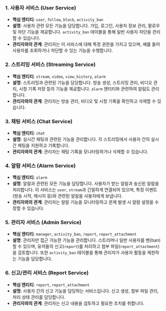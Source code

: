 ### 1. **사용자 서비스 (User Service)**
   - **핵심 엔티티**: `user`, `follow`, `block`, `activity_ban`
   - **설명**: 사용자 관련 모든 기능을 담당합니다. 가입, 로그인, 사용자 정보 관리, 팔로우 및 차단 기능을 제공합니다. `activity_ban` 테이블을 통해 일반 사용자 차단을 관리할 수 있습니다.
   - **관리자와의 관계**: 관리자는 이 서비스에 대해 특정 권한을 가지고 있으며, 예를 들어 사용자를 조회하거나 차단할 수 있는 기능을 수행합니다.

### 2. **스트리밍 서비스 (Streaming Service)**
   - **핵심 엔티티**: `stream`, `video`, `view_history`, `alarm`
   - **설명**: 스트리밍과 관련된 기능을 담당합니다. 방송 생성, 스트리밍 관리, 비디오 관리, 시청 기록 저장 등의 기능을 제공합니다. `alarm` 엔티티와 관련하여 알림도 관리합니다.
   - **관리자와의 관계**: 관리자는 방송 관리, 비디오 및 시청 기록을 확인하고 삭제할 수 있습니다.

### 3. **채팅 서비스 (Chat Service)**
   - **핵심 엔티티**: `chat`
   - **설명**: 실시간 채팅과 관련된 기능을 관리합니다. 각 스트리밍에서 사용자 간의 실시간 채팅을 지원하고 기록합니다.
   - **관리자와의 관계**: 관리자는 채팅 기록을 모니터링하거나 삭제할 수 있습니다.

### 4. **알람 서비스 (Alarm Service)**
   - **핵심 엔티티**: `alarm`
   - **설명**: 알람과 관련된 모든 기능을 담당합니다. 사용자가 받는 알람과 송신된 알람을 처리합니다. 이 서비스는 `user`, `stream`과 긴밀하게 연결되어 있으며, 특정 이벤트(방송 시작, 메시지 등)와 관련된 알람을 사용자에게 보냅니다.
   - **관리자와의 관계**: 관리자는 알람 기능을 모니터링하고 문제 발생 시 알람 설정을 수정할 수 있습니다.

### 5. **관리자 서비스 (Admin Service)**
   - **핵심 엔티티**: `manager`, `activity_ban`, `report`, `report_attachment`
   - **설명**: 관리자만 접근 가능한 기능을 관리합니다. 스트리머나 일반 사용자를 벤(ban)할 수 있으며, 유저들의 신고(`report`)를 처리하고 첨부 파일(`report_attachment`)을 검토합니다. 또한 `activity_ban` 테이블을 통해 관리자가 사용자 활동을 제한하는 기능을 담당합니다.

### 6. **신고/관리 서비스 (Report Service)**
   - **핵심 엔티티**: `report`, `report_attachment`
   - **설명**: 사용자 간의 신고 기능을 담당하는 서비스입니다. 신고 생성, 첨부 파일 관리, 처리 상태 관리를 담당합니다.
   - **관리자와의 관계**: 관리자는 신고 내용을 검토하고 필요한 조치를 취합니다.
